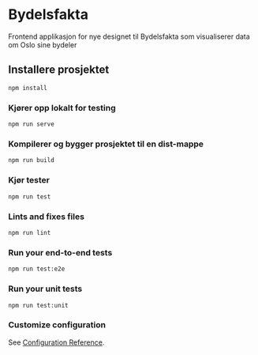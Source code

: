 # Bydelsfakta

Frontend applikasjon for nye designet til Bydelsfakta som visualiserer data om Oslo sine bydeler

## Installere prosjektet
```
npm install
```

### Kjører opp lokalt for testing
```
npm run serve
```

### Kompilerer og bygger prosjektet til en dist-mappe
```
npm run build
```

### Kjør tester
```
npm run test
```

### Lints and fixes files
```
npm run lint
```

### Run your end-to-end tests
```
npm run test:e2e
```

### Run your unit tests
```
npm run test:unit
```

### Customize configuration
See [Configuration Reference](https://cli.vuejs.org/config/).
